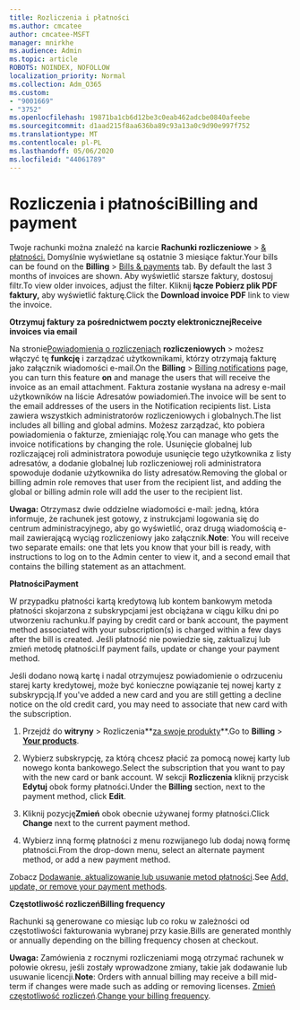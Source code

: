 ```yaml
---
title: Rozliczenia i płatności
ms.author: cmcatee
author: cmcatee-MSFT
manager: mnirkhe
ms.audience: Admin
ms.topic: article
ROBOTS: NOINDEX, NOFOLLOW
localization_priority: Normal
ms.collection: Adm_O365
ms.custom:
- "9001669"
- "3752"
ms.openlocfilehash: 19871ba1cb6d12be3c0eab462adcbe0840afeebe
ms.sourcegitcommit: d1aad215f8aa636ba89c93a13a0c9d90e997f752
ms.translationtype: MT
ms.contentlocale: pl-PL
ms.lasthandoff: 05/06/2020
ms.locfileid: "44061789"
---
```

# <a name="billing-and-payment"></a><span data-ttu-id="0446a-102">Rozliczenia i płatności</span><span class="sxs-lookup"><span data-stu-id="0446a-102">Billing and payment</span></span>

<span data-ttu-id="0446a-103">Twoje rachunki można znaleźć na karcie **Rachunki rozliczeniowe** > [& płatności.](https://go.microsoft.com/fwlink/p/?linkid=848039)  Domyślnie wyświetlane są ostatnie 3 miesiące faktur.</span><span class="sxs-lookup"><span data-stu-id="0446a-103">Your bills can be found on the **Billing** > [Bills & payments](https://go.microsoft.com/fwlink/p/?linkid=848039) tab.  By default the last 3 months of invoices are shown.</span></span>  <span data-ttu-id="0446a-104">Aby wyświetlić starsze faktury, dostosuj filtr.</span><span class="sxs-lookup"><span data-stu-id="0446a-104">To view older invoices, adjust the filter.</span></span>  <span data-ttu-id="0446a-105">Kliknij **łącze Pobierz plik PDF faktury,** aby wyświetlić fakturę.</span><span class="sxs-lookup"><span data-stu-id="0446a-105">Click the **Download invoice PDF** link to view the invoice.</span></span>

<span data-ttu-id="0446a-106">**Otrzymuj faktury za pośrednictwem poczty elektronicznej**</span><span class="sxs-lookup"><span data-stu-id="0446a-106">**Receive invoices via email**</span></span>

<span data-ttu-id="0446a-107">Na stronie[Powiadomienia o rozliczeniach](https://go.microsoft.com/fwlink/p/?linkid=853212) **rozliczeniowych** > możesz włączyć tę **funkcję** i zarządzać użytkownikami, którzy otrzymają fakturę jako załącznik wiadomości e-mail.</span><span class="sxs-lookup"><span data-stu-id="0446a-107">On the **Billing** > [Billing notifications](https://go.microsoft.com/fwlink/p/?linkid=853212) page, you can turn this feature **on** and manage the users that will receive the invoice as an email attachment.</span></span> <span data-ttu-id="0446a-108">Faktura zostanie wysłana na adresy e-mail użytkowników na liście Adresatów powiadomień.</span><span class="sxs-lookup"><span data-stu-id="0446a-108">The invoice will be sent to the email addresses of the users in the Notification recipients list.</span></span> <span data-ttu-id="0446a-109">Lista zawiera wszystkich administratorów rozliczeniowych i globalnych.</span><span class="sxs-lookup"><span data-stu-id="0446a-109">The list includes all billing and global admins.</span></span>  <span data-ttu-id="0446a-110">Możesz zarządzać, kto pobiera powiadomienia o fakturze, zmieniając rolę.</span><span class="sxs-lookup"><span data-stu-id="0446a-110">You can manage who gets the invoice notifications by changing the role.</span></span>  <span data-ttu-id="0446a-111">Usunięcie globalnej lub rozliczającej roli administratora powoduje usunięcie tego użytkownika z listy adresatów, a dodanie globalnej lub rozliczeniowej roli administratora spowoduje dodanie użytkownika do listy adresatów.</span><span class="sxs-lookup"><span data-stu-id="0446a-111">Removing the global or billing admin role removes that user from the recipient list, and adding the global or billing admin role will add the user to the recipient list.</span></span>

<span data-ttu-id="0446a-112">**Uwaga:** Otrzymasz dwie oddzielne wiadomości e-mail: jedną, która informuje, że rachunek jest gotowy, z instrukcjami logowania się do centrum administracyjnego, aby go wyświetlić, oraz drugą wiadomością e-mail zawierającą wyciąg rozliczeniowy jako załącznik.</span><span class="sxs-lookup"><span data-stu-id="0446a-112">**Note**: You will receive two separate emails: one that lets you know that your bill is ready, with instructions to log on to the Admin center to view it, and a second email that contains the billing statement as an attachment.</span></span>

<span data-ttu-id="0446a-113">**Płatności**</span><span class="sxs-lookup"><span data-stu-id="0446a-113">**Payment**</span></span>

<span data-ttu-id="0446a-114">W przypadku płatności kartą kredytową lub kontem bankowym metoda płatności skojarzona z subskrypcjami jest obciążana w ciągu kilku dni po utworzeniu rachunku.</span><span class="sxs-lookup"><span data-stu-id="0446a-114">If paying by credit card or bank account, the payment method associated with your subscription(s) is charged within a few days after the bill is created.</span></span>  <span data-ttu-id="0446a-115">Jeśli płatność nie powiedzie się, zaktualizuj lub zmień metodę płatności.</span><span class="sxs-lookup"><span data-stu-id="0446a-115">If payment fails, update or change your payment method.</span></span> 

<span data-ttu-id="0446a-116">Jeśli dodano nową kartę i nadal otrzymujesz powiadomienie o odrzuceniu starej karty kredytowej, może być konieczne powiązanie tej nowej karty z subskrypcją.</span><span class="sxs-lookup"><span data-stu-id="0446a-116">If you've added a new card and you are still getting a decline notice on the old credit card, you may need to associate that new card with the subscription.</span></span>

1. <span data-ttu-id="0446a-117">Przejdź do **witryny** > Rozliczenia**[za swoje produkty](https://go.microsoft.com/fwlink/p/?linkid=842054)**.</span><span class="sxs-lookup"><span data-stu-id="0446a-117">Go to **Billing** > **[Your products](https://go.microsoft.com/fwlink/p/?linkid=842054)**.</span></span>

2. <span data-ttu-id="0446a-118">Wybierz subskrypcję, za którą chcesz płacić za pomocą nowej karty lub nowego konta bankowego.</span><span class="sxs-lookup"><span data-stu-id="0446a-118">Select the subscription that you want to pay with the new card or bank account.</span></span> <span data-ttu-id="0446a-119">W sekcji **Rozliczenia** kliknij przycisk **Edytuj** obok formy płatności.</span><span class="sxs-lookup"><span data-stu-id="0446a-119">Under the **Billing** section, next to the payment method, click **Edit**.</span></span>

3. <span data-ttu-id="0446a-120">Kliknij pozycję**Zmień** obok obecnie używanej formy płatności.</span><span class="sxs-lookup"><span data-stu-id="0446a-120">Click **Change** next to the current payment method.</span></span>

4. <span data-ttu-id="0446a-121">Wybierz inną formę płatności z menu rozwijanego lub dodaj nową formę płatności.</span><span class="sxs-lookup"><span data-stu-id="0446a-121">From the drop-down menu, select an alternate payment method, or add a new payment method.</span></span>

<span data-ttu-id="0446a-122">Zobacz [Dodawanie, aktualizowanie lub usuwanie metod płatności](https://go.microsoft.com/fwlink/?linkid=2118133).</span><span class="sxs-lookup"><span data-stu-id="0446a-122">See [Add, update, or remove your payment methods](https://go.microsoft.com/fwlink/?linkid=2118133).</span></span>

<span data-ttu-id="0446a-123">**Częstotliwość rozliczeń**</span><span class="sxs-lookup"><span data-stu-id="0446a-123">**Billing frequency**</span></span>

<span data-ttu-id="0446a-124">Rachunki są generowane co miesiąc lub co roku w zależności od częstotliwości fakturowania wybranej przy kasie.</span><span class="sxs-lookup"><span data-stu-id="0446a-124">Bills are generated monthly or annually depending on the billing frequency chosen at checkout.</span></span>  

<span data-ttu-id="0446a-125">**Uwaga:** Zamówienia z rocznymi rozliczeniami mogą otrzymać rachunek w połowie okresu, jeśli zostały wprowadzone zmiany, takie jak dodawanie lub usuwanie licencji.</span><span class="sxs-lookup"><span data-stu-id="0446a-125">**Note**: Orders with annual billing may receive a bill mid-term if changes were made such as adding or removing licenses.</span></span>  <span data-ttu-id="0446a-126">[Zmień częstotliwość rozliczeń](https://go.microsoft.com/fwlink/?linkid=2119148).</span><span class="sxs-lookup"><span data-stu-id="0446a-126">[Change your billing frequency](https://go.microsoft.com/fwlink/?linkid=2119148).</span></span>

